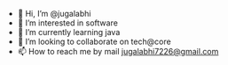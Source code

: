 - 👋 Hi, I’m @jugalabhi
- 👀 I’m interested in software
- 🌱 I’m currently learning java
- 💞️ I’m looking to collaborate on tech@core
- 📫 How to reach me by mail jugalabhi7226@gmail.com

<!---
jugalabhi/jugalabhi is a ✨ special ✨ repository because its `README.md` (this file) appears on your GitHub profile.
You can click the Preview link to take a look at your changes.
--->
